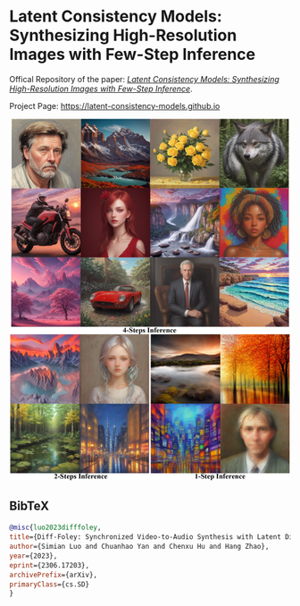 # Latent Consistency Models: Synthesizing High-Resolution Images with Few-Step Inference

Offical Repository of the paper: *[Latent Consistency Models: Synthesizing High-Resolution Images with Few-Step Inference](https://arxiv.org/abs/2306.17203v1)*.

Project Page: https://latent-consistency-models.github.io


<p align="center">
    <img src="teaser.png">
</p>

## BibTeX

```bibtex
@misc{luo2023difffoley, 
title={Diff-Foley: Synchronized Video-to-Audio Synthesis with Latent Diffusion Models}, 
author={Simian Luo and Chuanhao Yan and Chenxu Hu and Hang Zhao}, 
year={2023}, 
eprint={2306.17203}, 
archivePrefix={arXiv}, 
primaryClass={cs.SD} 
}
```
